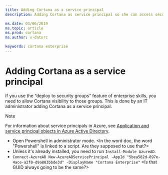 ```yaml
---
title: Adding Cortana as a service principal
description: Adding Cortana as service principal so she can access security groups

ms.date: 03/06/2019
ms.topic: article
ms.prod: cortana
ms.author: v-daturc

keywords: cortana enterprise
---  
```


# Adding Cortana as a service principal

If you use the “deploy to security groups” feature of enterprise skills, you need to allow Cortana visibility to those groups. This is done by an IT administrator adding Cortana as a service principal.

>[!NOTE]
>For information about service principals in Azure, see [Application and service principal objects in Azure Active Directory](https://docs.microsoft.com/en-us/azure/active-directory/develop/app-objects-and-service-principals).

- Open Powershell in administrator mode. <In the word doc, the word "Powershell" is linked to a script. Are they supposed to use that?>
- Unless it's already installed, you need to run `Install-Module AzureAD`.
- `Connect-AzureAD New-AzureADServicePrincipal -AppId "5bea582d-897e-4ace-a2f0-d9a883bbde3d" -DisplayName "Cortana Enterprise"` <Is that GUID always going to be the same?>